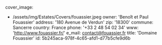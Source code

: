 cover_image:
  - /assets/img/Estates/Covers/fouassier.jpeg
owner: 'Benoît et Paul Fouassier'
address: '180 Avenue de Verdun'
zip: '18300'
commune: Sancerre
country: France
phone: '+33 2 48 54 02 34'
www: 'http://www.fouassier.fr/'
e_mail: contact@fouassier.fr
title: 'Domaine Fouassier'
id: 5b245aca-978f-4c65-afd1-d77b5cfe9d6b
